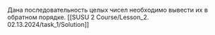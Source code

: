  Дана последовательность целых чисел необходимо вывести их в обратном порядке.
 [[SUSU 2 Course/Lesson_2. 02.13.2024/task_1/Solution]]
 